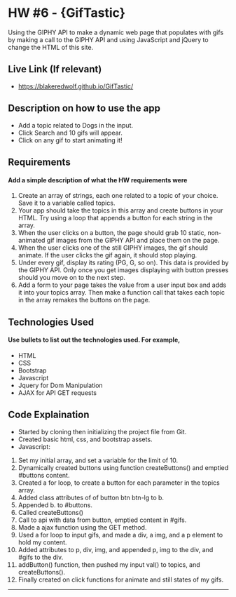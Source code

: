 # HW #6 - {GifTastic}
Using the GIPHY API to make a dynamic web page that populates with gifs by making a call to the GIPHY API and using JavaScript and jQuery to change the HTML of this site.

## Live Link (If relevant)
 - https://blakeredwolf.github.io/GifTastic/

## Description on how to use the app
 - Add a topic related to Dogs in the input.
 - Click Search and 10 gifs will appear.
 - Click on any gif to start animating it!
## Requirements
#### Add a simple description of what the HW requirements were

1. Create an array of strings, each one related to a topic of your choice. Save it to a variable called topics.
2. Your app should take the topics in this array and create buttons in your HTML.
   Try using a loop that appends a button for each string in the array.
3. When the user clicks on a button, the page should grab 10 static, non-animated gif images from the GIPHY API and place them on the page.
4. When the user clicks one of the still GIPHY images, the gif should animate. If the user clicks the gif again, it should stop playing.
5. Under every gif, display its rating (PG, G, so on).
   This data is provided by the GIPHY API.
   Only once you get images displaying with button presses should you move on to the next step.
6. Add a form to your page takes the value from a user input box and adds it into your topics      array. 
   Then make a function call that takes each topic in the array remakes the buttons on the page.

## Technologies Used
#### Use bullets to list out the technologies used. For example,
- HTML
- CSS
- Bootstrap
- Javascript
- Jquery for Dom Manipulation
- AJAX for API GET requests

## Code Explaination
- Started by cloning then initializing the project file from Git.
- Created basic html, css, and bootstrap assets.
- Javascript:
1. Set my initial array, and set a variable for the limit of 10.
2. Dynamically created buttons using function createButtons() and emptied #buttons content.
3. Created a for loop, to create a button for each parameter in the topics array.
4. Added class attributes of of button btn btn-lg to b.
5. Appended b. to #buttons.
6. Called createButtons()
7. Call to api with data from button, emptied content in #gifs.
8. Made a ajax function using the GET method.
9. Used a for loop to input gifs, and made a div, a img, and a p element to hold my content.
10. Added attributes to p, div, img, and appended p, img to the div, and #gifs to the div.
11. addButton() function, then pushed my input val() to topics, and createButtons().
12. Finally created on click functions for animate and still states of my gifs.

-------------